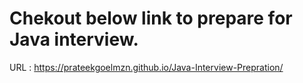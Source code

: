 # Chekout below link to prepare for Java interview.
URL : https://prateekgoelmzn.github.io/Java-Interview-Prepration/
